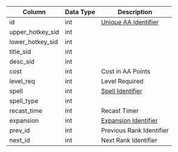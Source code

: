 | Column           | Data Type | Description                                                                                       |
| ---------------- | --------- | ------------------------------------------------------------------------------------------------- |
| id               | int       | [Unique AA Identifier](aa_ability.md)                                                             |
| upper_hotkey_sid | int       |                                                                                                   |
| lower_hotkey_sid | int       |                                                                                                   |
| title_sid        | int       |                                                                                                   |
| desc_sid         | int       |                                                                                                   |
| cost             | int       | Cost in AA Points                                                                                 |
| level_req        | int       | Level Required                                                                                    |
| spell            | int       | [Spell Identifier](spells_new.md)                                                                 |
| spell_type       | int       |                                                                                                   |
| recast_time      | int       | Recast Timer                                                                                      |
| expansion        | int       | [Expansion Identifier](https://eqemu.gitbook.io/server/categories/reference-lists/expansion-list) |
| prev_id          | int       | Previous Rank Identifier                                                                          |
| next_id          | int       | Next Rank Identifier                                                                              |